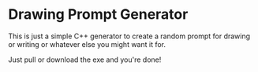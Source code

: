 # Drawing Prompt Generator

This is just a simple C++ generator to create a random prompt for drawing or writing or whatever else you might want it for.

Just pull or download the exe and you're done!
